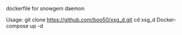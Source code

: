 dockerfile for snowgem daemon

Usage:
git clone https://github.com/boo50/xsg_d.git
cd xsg_d
Docker-compose up -d
